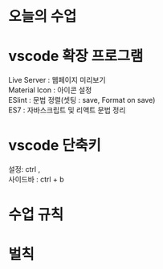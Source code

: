 # 오늘의 수업

# vscode 확장 프로그램
Live Server : 웹페이지 미리보기   
Material Icon : 아이콘 설정   
ESlint : 문법 정렬(셋팅 : save, Format on save)   
ES7 : 자바스크립트 및 리액트 문법 정리   
# vscode 단축키   
설정: ctrl ,   
사이드바 : ctrl + b   
# 수업 규칙   

# 벌칙
